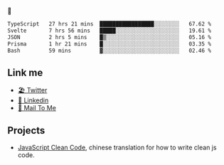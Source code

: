 🤔


<!--START_SECTION:waka-->

```txt
TypeScript   27 hrs 21 mins  █████████████████░░░░░░░░   67.62 %
Svelte       7 hrs 56 mins   █████░░░░░░░░░░░░░░░░░░░░   19.61 %
JSON         2 hrs 5 mins    █▒░░░░░░░░░░░░░░░░░░░░░░░   05.16 %
Prisma       1 hr 21 mins    █░░░░░░░░░░░░░░░░░░░░░░░░   03.35 %
Bash         59 mins         ▓░░░░░░░░░░░░░░░░░░░░░░░░   02.46 %
```

<!--END_SECTION:waka-->

## Link me

- [🏖️ Twitter](https://twitter.com/yuetong3yu)
- [🧳 Linkedin](https://www.linkedin.com/in/yuetong3yu)
- [📧 Mail To Me](mailto:yuetong3yu@gmail.com)


## Projects 

- [JavaScript Clean Code](https://js-clean-code-cn.vercel.app/), chinese translation for how to write clean js code.
